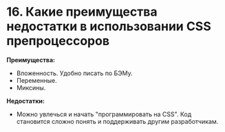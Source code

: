 # 16. Какие преимущества недостатки в использовании CSS препроцессоров

**Преимущества:**

- Вложенность. Удобно писать по БЭМу.
- Переменные.
- Миксины.

**Недостатки:**

- Можно увлечься и начать "программировать на CSS". Код становится сложно понять и поддерживать другим разработчикам.